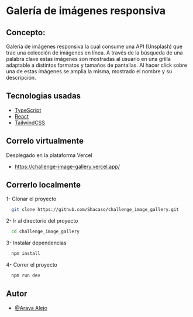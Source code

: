 # Galería de imágenes responsiva

## Concepto: 
Galeria de imágenes responsiva la cual consume una API (Unsplash) que trae una colección de imágenes en línea. A través de la búsqueda de una palabra clave estas imágenes son mostradas al usuario en una grilla adaptable a distintos formatos y tamaños de pantallas. Al hacer click sobre una de estas imágenes se amplia la misma, mostrado el nombre y su descripción.

 
## Tecnologias usadas
- [TypeScript](https://www.typescriptlang.org/docs/)
 - [React](https://legacy.reactjs.org/docs/getting-started.html)
 - [TailwindCSS](https://tailwindcss.com/docs/installation)

## Correlo virtualmente
Desplegado en la plataforma Vercel
- https://challenge-image-gallery.vercel.app/

## Correrlo localmente

1- Clonar el proyecto

```bash
  git clone https://github.com/Shacaso/challenge_image_gallery.git
```

2- Ir al directorio del proyecto

```bash
  cd challenge_image_gallery
```

3- Instalar dependencias

```bash
  npm install
```

4- Correr el proyecto

```bash
  npm run dev
```


## Autor

- [@Araya Alejo](https://github.com/Shacaso)

